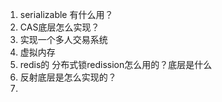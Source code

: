 1. serializable 有什么用？
2. CAS底层怎么实现？
3. 实现一个多人交易系统
4. 虚拟内存
5. redis的 分布式锁redission怎么用的？底层是什么
6. 反射底层是怎么实现的？
7. 